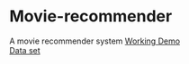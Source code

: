 # Movie-recommender
A movie recommender system 
[Working Demo](https://user-ramesh-recommender.streamlit.app/)  
[Data set](https://www.kaggle.com/datasets/tmdb/tmdb-movie-metadata/?select=tmdb_5000_credits.csv)
